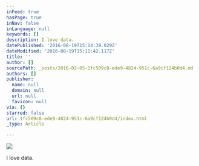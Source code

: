 ```yaml
---
inFeed: true
hasPage: true
inNav: false
inLanguage: null
keywords: []
description: I love data.
datePublished: '2016-08-19T15:14:39.029Z'
dateModified: '2016-08-19T15:11:42.117Z'
title: ''
author: []
sourcePath: _posts/2016-02-05-1fc509c8-ede9-4824-951c-6a9cf124b0d4.md
authors: []
publisher:
  name: null
  domain: null
  url: null
  favicon: null
via: {}
starred: false
url: 1fc509c8-ede9-4824-951c-6a9cf124b0d4/index.html
_type: Article

---
```

![](https://the-grid-user-content.s3-us-west-2.amazonaws.com/9f9e1f74-0812-43c8-944d-40db03d4ab5b.jpg)

I love data.
